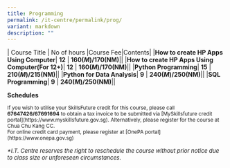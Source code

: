 ```yaml
---
title: Programming
permalink: /it-centre/permalink/prog/
variant: markdown
description: ""
---
```

| Course Title | No of hours |Course Fee|Contents|
|**How to create HP Apps Using Computer**| **12** | **$160(M)/$170(NM)**|**[](/files/Programming/HP_App_adult.pdf)**|
|**How to create HP Apps Using Computer(For 12+)**| **12** | **$160(M)/$170(NM)**|**[](/files/Programming/HP_App_12_plus.pdf)**|
|**Python Programming**| **15** | **$210(M)/$215(NM)**|**[](/files/Programming/Python_Programming_course_outlines.pdf)**|
|**Python for Data Analysis**| **9** | **$240(M)/$250(NM)**|**[](/files/Programming/Python_for_Data_Analysis_course_outlines.pdf)**|
|**SQL Programming**| **9** | **$240(M)/$250(NM)**|**[](/files/Programming/SQL_Programming.pdf)**|

**Schedules[](/files/Programming/New_Courses_Schedules.pdf)**

<small>
If you wish to utilise your SkillsFuture credit for this course, please call <b>67647426/67691694</b> to obtain a tax invoice to be submitted via [MySkillsfuture credit portal](https://www.myskillsfuture.gov.sg). Alternatively, please register for the course at Chua Chu Kang CC.</small><br>

<small>
For online credit card payment, please register at [OnePA portal](https://www.onepa.gov.sg)<br></small>
	
<font size="-1"><i>
*I.T. Centre reserves the right to reschedule the course without prior notice due to class size or unforeseen circumstances.</i></font>